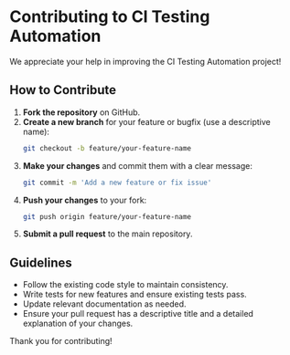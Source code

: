 # Contributing to CI Testing Automation

We appreciate your help in improving the CI Testing Automation project!

## How to Contribute
1. **Fork the repository** on GitHub.
2. **Create a new branch** for your feature or bugfix (use a descriptive name):
   ```bash
   git checkout -b feature/your-feature-name
   ```
3. **Make your changes** and commit them with a clear message:
   ```bash
   git commit -m 'Add a new feature or fix issue'
   ```
4. **Push your changes** to your fork:
   ```bash
   git push origin feature/your-feature-name
   ```
5. **Submit a pull request** to the main repository.

## Guidelines
- Follow the existing code style to maintain consistency.
- Write tests for new features and ensure existing tests pass.
- Update relevant documentation as needed.
- Ensure your pull request has a descriptive title and a detailed explanation of your changes.

Thank you for contributing!